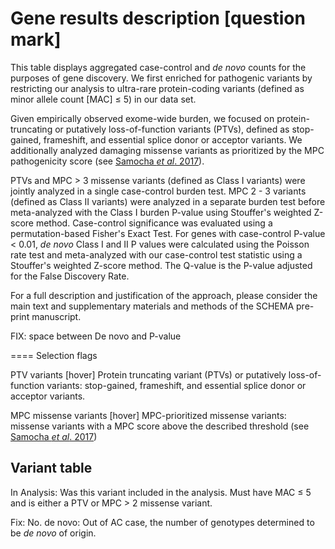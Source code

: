 # Gene results description [question mark]

This table displays aggregated case-control and _de novo_ counts for the purposes of gene discovery. We first enriched for pathogenic variants by restricting our analysis to ultra-rare protein-coding variants (defined as minor allele count [MAC] ≤ 5) in our data set.  

Given empirically observed exome-wide burden, we focused on protein-truncating or putatively loss-of-function variants (PTVs), defined as stop-gained, frameshift, and essential splice donor or acceptor variants. We additionally analyzed damaging missense variants as prioritized by the MPC pathogenicity score (see [Samocha _et al_. 2017](https://www.biorxiv.org/content/10.1101/148353v1)).   

PTVs and MPC > 3 missense variants (defined as Class I variants) were jointly analyzed in a single case-control burden test. MPC 2 - 3 variants (defined as Class II variants) were analyzed in a separate burden test before meta-analyzed with the Class I burden P-value using Stouffer's weighted Z-score method. Case-control significance was evaluated using a permutation-based Fisher's Exact Test. For genes with case-control P-value < 0.01, _de novo_ Class I and II P values were calculated using the Poisson rate test and meta-analyzed with our case-control test statistic using a Stouffer's weighted Z-score method. The Q-value is the P-value adjusted for the False Discovery Rate.

For a full description and justification of the approach, please consider the main text and supplementary materials and methods of the SCHEMA pre-print manuscript.  

FIX: space between De novo and P-value

====
Selection flags

PTV variants [hover]
Protein truncating variant (PTVs) or putatively loss-of-function variants: stop-gained, frameshift, and essential splice donor or acceptor variants.

MPC missense variants [hover]
MPC-prioritized missense variants: missense variants with a MPC score above the described threshold (see [Samocha _et al_. 2017](https://www.biorxiv.org/content/10.1101/148353v1))

## Variant table

In Analysis: Was this variant included in the analysis. Must have MAC ≤ 5 and is either a PTV or MPC > 2 missense variant.

Fix: No. de novo: Out of AC case, the number of genotypes determined to be _de novo_ of origin.